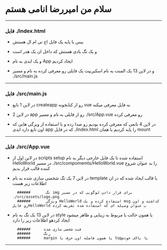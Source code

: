 # سلام من امیررضا انامی هستم
_________________________________________________________________________________________________

### فایل  ./index.html

- بیس یا پایه یک فایل اج تی ام ال هستش 

- و یک تگ بادی هستش که داخل ان یک هدر است

- و یک ایدی به نام App ایجاد کردیم

- و در لاین 13 یک المنت به نام اسکیریپت یک فایلی رو معرفی کرده به نام و مسیر ./src/main.js

_________________________________________________________________________________________________

### فایل ./src/main.js

-  در لاین 1 تابع createapp رو از کتابخونه vue به فایل معرفی میکنه

- در لاین 2 app رو از فایلی به نام و مسیر ./src/App.vue رو معرفی کرده 

- در لاین 4 تابعی که معرفی کرده بودیم رو صدا زده و با استفاده از ویزگی هایی که اون تابع دارد ایدی app که در فایل ./index.html را پایه کردیم یا همان mount

_________________________________________________________________________________________________

### فایل ./src/App.vue

- در لاین اول از scripts setup استفاده شده تا یک فایل خارجی دیگر به نام HelloWorld در مسیر ./src/compomemts/HelloWorld.vue را به عنوان شروع کننده قالب قرار بدیم

- در لاین 7 یک تگ شخصی سازی شده به نام template یا قالب ایجاد شده که در ان اطلاعات زیر هست

        ######       تگ img برای قرار دادن لوگویی که در مسیر ./src/assets/logo.png 
        ######       ویژگی HelloWorld استفادع کرده و یک msg کذاشته و اون رو فایلHelloWorld ب عنوان وسیله ای که استفاده شده تعریف کرده

- در لاین 13 یک تگ به نام style یا همون حالت یا مربوط به زیبایی و ظاهر میشود ایجاد کردهو اطلاعات زیر را دارد
  
        ######      فنت شخصی سازی شده
        ######      رنگ 
        ######      margin یا همون فاصله اون حرف با topیا بالای خودش 
_________________________________________________________________________________________________